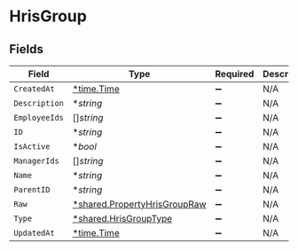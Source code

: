 # HrisGroup


## Fields

| Field                                                                              | Type                                                                               | Required                                                                           | Description                                                                        |
| ---------------------------------------------------------------------------------- | ---------------------------------------------------------------------------------- | ---------------------------------------------------------------------------------- | ---------------------------------------------------------------------------------- |
| `CreatedAt`                                                                        | [*time.Time](https://pkg.go.dev/time#Time)                                         | :heavy_minus_sign:                                                                 | N/A                                                                                |
| `Description`                                                                      | **string*                                                                          | :heavy_minus_sign:                                                                 | N/A                                                                                |
| `EmployeeIds`                                                                      | []*string*                                                                         | :heavy_minus_sign:                                                                 | N/A                                                                                |
| `ID`                                                                               | **string*                                                                          | :heavy_minus_sign:                                                                 | N/A                                                                                |
| `IsActive`                                                                         | **bool*                                                                            | :heavy_minus_sign:                                                                 | N/A                                                                                |
| `ManagerIds`                                                                       | []*string*                                                                         | :heavy_minus_sign:                                                                 | N/A                                                                                |
| `Name`                                                                             | **string*                                                                          | :heavy_minus_sign:                                                                 | N/A                                                                                |
| `ParentID`                                                                         | **string*                                                                          | :heavy_minus_sign:                                                                 | N/A                                                                                |
| `Raw`                                                                              | [*shared.PropertyHrisGroupRaw](../../../pkg/models/shared/propertyhrisgroupraw.md) | :heavy_minus_sign:                                                                 | N/A                                                                                |
| `Type`                                                                             | [*shared.HrisGroupType](../../../pkg/models/shared/hrisgrouptype.md)               | :heavy_minus_sign:                                                                 | N/A                                                                                |
| `UpdatedAt`                                                                        | [*time.Time](https://pkg.go.dev/time#Time)                                         | :heavy_minus_sign:                                                                 | N/A                                                                                |